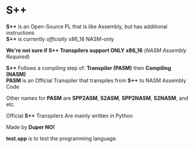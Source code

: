 # S++

**S++** is an Open-Source PL that is like Assembly, but has additional instructions  
**S++** is currently *officially* x86_16 NASM-only

**We're not sure if S++ Transpilers support ONLY x86_16** (*NASM Assembly Required*)

**S++** Follows a compiling step of: **Transpiler (PASM)** then **Compiling (NASM)**  
**PASM** is an Official Transpiler that transpiles from **S++** to NASM Assembly Code

Other names for **PASM** are **SPP2ASM**, **S2ASM**, **SPP2NASM**, **S2NASM**, and etc.

Official **S++** Transpilers Are mainly written in Python

Made by **Duper NO!**

**test.spp** is to test the programming language.
